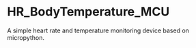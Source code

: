 # HR_BodyTemperature_MCU
A simple heart rate and temperature monitoring device based on micropython.
